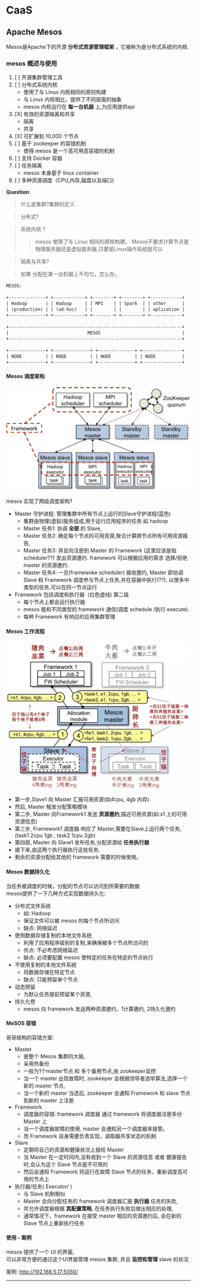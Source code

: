 # CaaS

## Apache Mesos

Mesos是Apache下的开源 __分布式资源管理框架__ ，它被称为是分布式系统的内核.  


### mesos 概述与使用

1. [ ] 开源集群管理工具
2. [ ] 分布式系统内核  
    - 使用了与 Linux 内核相同的原则构建
    - 与 Linux 内核相比，提供了不同层面的抽象
    - mesos 内核运行在 __每一台机器__ 上,为应用提供api
3. [X] 有效的资源隔离和共享
    - 隔离
    - 共享
4. [X] 可扩展到 10,000 个节点
5. [ ] 基于 zookeeper 的容错机制
    - 使得 mesos 是一个高可用高容错的机制
6. [ ] 支持 Docker 容器
7. [ ] 任务隔离
    - mesos 本身基于 linux container
8. [ ] 多种资源调度（CPU,内存,磁盘以及端口)


__Question__:  

> 什么是集群?集群的定义

> 分布式?

> 系统内核？  
>> mesos 使用了与 Linux 相同的原核构建， Mesos不要求计算节点是物理服务器还是虚拟服务器,只要是Linux操作系统就可以

> 隔离与共享?

> 如果 分配在某一台机器上不均匀，怎么办。

```
MESOS:  

+--------------+ +------------+ +--------+ +--------+ +------------+
| Hadoop       | | Hadoop     | | MPI    | | Spark  | | other      |
| (production) | | (ad-hoc)   | |        | |        | | aplication |
+--------------+ +------------+ +--------+ +--------+ +------------+

+------------------------------------------------------------------+
|                              MESOS                               |
+------------------------------------------------------------------+

+--------------+ +--------------+ +--------------+ +---------------+
| NODE         | | NODE         | | NODE         | | NODE          |
+--------------+ +--------------+ +--------------+ +---------------+
```




#### Mesos 调度架构

![](images/mesos_framework.jpg)

mesos 实现了两级调度架构?

- Master 守护进程: 管理集群中所有节点上运行的Slave守护进程(蓝色)
  - 集群由物理(虚拟)服务组成,用于运行应用程序的任务.如 hadoop
  - Master 任务1: 协调 __全部__ 的 Slave,
  - Master 任务2: 确定每个节点的可用资源,聚合计算跨节点所有可用资源报告,
  - Master 任务3: 并且向注册到 Master 的 Framework (这里应该是指 scheduler??) 发出资源邀约. framework 可以根据应用的需求 选择/拒绝 master 的资源邀约.
  - Master 任务4: 一旦(framewoke scheduler) 接收邀约, Master 即协调 Slave 和 Framework 调度参与节点上任务,并在容器中执行(??), 以使多中类型的任务,可以在同一节点运行
- Framework 包括调度和执行器（红色虚线) 第二级
  - 每个节点上都会运行执行器
  - mesos 能和不同类型的 framework 通信(调度 schedule /执行 execute).
  - 每种 Framework 有响应的应用集群管理

#### Mesos 工作流程

![](images/mesos_work_flow.jpg)

- 第一步,Slave1 向 Master 汇报可用资源(如4cpu, 4gb 内存).
- 然后, Master 触发分配策略模块
- 第二步, Master 向Framework1 发送 __资源邀约__,描述可用资源(如:s1 上的可用资源信息)
- 第三步, Framework1 调度器 响应了 Master,需要在Slave上运行两个任务,(task1 2cpu 1gb , task2 1cpu 2gb)
- 第四部, Master 向 Slave1 发布任务,分配资源给 __任务执行器__
- 接下来,由这两个执行器执行这些任务.
- 剩余的资源分配给其他的 framework 需要的时候使用。


#### Mesos 数据持久化

当任务被调度的时候，分配的节点可以访问到所需要的数据  
mesos提供了一下几种方式实现数据持久化:  

- 分布式文件系统
    - 如: Hadoop
    - 保证文件可以被 mesos 的每个节点所访问
    - 缺点: 网络延迟
- 使用数据存储复制的本地文件系统
    - 利用了应用程序级别的复制,来确保被多个节点所访问的
    - 优点: 不必考虑网络延迟
    - 缺点: 必须要配置 mesos 使特定的任务在特定的节点执行
- 不使用复制的本地文件系统
    - 将数据存储在特定节点
    - 缺点: 只能预留单个节点
- 动态预留
    - 为默认任务提前预留某个资源,
- 持久化卷
    - mesos 向 framework 发送两种资源邀约，1计算邀约, 2持久化邀约

#### MeSOS 容错

哥哥结构的容错方案:  

- Master
    - 是整个 Mesos 集群的大脑,
    - 采用热备份
    - 一般为1个master节点 和 多个备用节点,由 zookeeper监控
    - 当一个 master 出现故障时, zookeeper 会根据领导者选举算法,选择一个新的 master 节点,
    - 当一个新的 master 当选后, zookeeper 会通知 Framework 和 slave 节点到新的 master 上注册
- Framework
    - 调度器的容错: framework 调度器 通过 framework 将调度器注册多份 Master 上
    - 当一个调度器故障的使用, master 会通知另一个调度器来接管。
    - 而 Framework 自身需要负责实现，调取器共享状态的机制
- Slave
    - 定期将自己的资源和健康状况上报给 Master
    - 当 Master 在一定时间内,没有收到一个 Slave 的资源信息 或者 健康报告时,会认为这个 Slave 节点是不可用的
    - 然后会通知 Framework 将运行在故障 Slave 节点的任务，重新调度高可用的节点上
- 执行器/任务( Executor/ )
    - 与 Slave 机制相似
    - Master 会向分配任务的 framework 调度器汇报 __执行器__ 任务的失败,  
    - 并允许调度器根据 __其配置策略__, 在任务执行失败后做出相应的处理,  
    - 通常情况下，framework 在接受 master 相应的资源邀约后, 会在新的 Slave 节点上重新执行任务


#### 使用 - 案例

mesos 提供了一个 UI 的界面,   
可以非常方便的通过这个UI界面管理 mesos 集群,
并且 __监控和管理__ slave 的状况  

案例: <http://192.168.5.17:5050/>




- - -

